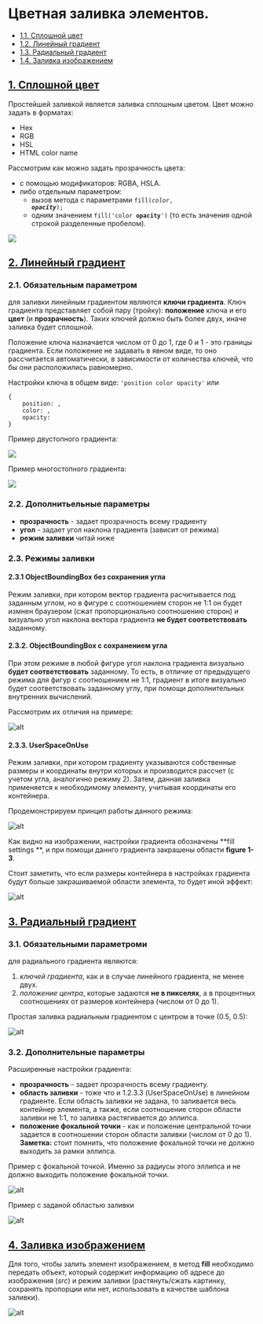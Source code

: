 # Цветная заливка элементов.
* [1.1. Сплошной цвет](#solid-color)
* [1.2. Линейный градиент](#linear-gradient)
* [1.3. Радиальный градиент](#radial-gradient)
* [1.4. Заливка изображением](#image-fill)

## [1. Сплошной цвет](id:solid-color)
Простейшей заливкой является заливка сплошным цветом. 
Цвет можно задать в форматах:
* Hex
* RGB
* HSL
* HTML color name

Рассмотрим как можно задать прозрачность цвета:
* c помощью модификаторов: RGBA, HSLA.
* либо отдельным параметром:
    * вызов метода с параметрами <code>fill(_color_, _**opacity**_);</code>
    * одним значением <code>fill('color **opacity**')</code>
 (то есть значения одной строкой разделенные пробелом).

<script>
stage.path()
      .moveTo(stage.width() / 2, 0)
      .lineTo(stage.width() / 2, stage.height());
  var bg = new anychart.elements.Label().background();
  new anychart.elements.Label()
      .position([stage.width() / 12, 10])
      .width(stage.width() / 3)
      .height(stage.height() - 20)
      .background(bg.fill('yellow'))
      .text('fill: yellow\nopacity: 1')
      .padding(10)
      .container(stage)
      .draw();
  new anychart.elements.Label()
      .position([7 * stage.width() / 12, 10])
      .width(stage.width() / 3)
      .height(stage.height() - 20)
      .background(bg.fill('yellow 0.2'))
      .text('fill: yellow\nopacity: 0.2')
      .padding(10)
      .container(stage)
      .draw();
</script>
![](../images/fill_solid.png)

## [2. Линейный градиент](id:linear-gradient)

### 2.1. Обязательным параметром
для заливки линейным градиентом являются **ключи градиента**.
 Ключ градиента представляет собой пару (тройку): **положение** ключа и его
 **цвет** (и  **прозрачность**). Таких ключей должно быть более двух, иначе 
 заливка будет сплошной.

Положение ключа назначается числом от 0 до 1, где 0 и 1 - это границы градиента.
 Если положение не задавать в явном виде, то оно рассчитается автоматически, в 
 зависимости от количества ключей, что бы они расположились равномерно.
 
Настройки ключа в общем виде: `'position color opacity'` или 
```
{
    position: ,
    color: ,
    opacity:
}
```

Пример двустопного градиента:

<script>
stage
  .rect(0,0,stage.width(), stage.height())
  .fill(['red', 'yellow']);
</script>
![](../images/fill_linearGradient.png)

Пример многостопного градиента:

<script>
stage
  .rect(0,0,stage.width(), stage.height())
  .fill(['0.1 red', '.3 yellow', '.6 white', '.9 orange']);
</script>
![](../images/fill_linearGradient_m.png)

### 2.2. Дополнитьельные параметры
* **прозрачность** - задает прозрачность всему градиенту
* **угол** - задает угол наклона градиента (зависит от режима)
* **режим заливки** читай ниже

### 2.3. Режимы заливки

#### 2.3.1 ObjectBoundingBox без сохранения угла
Режим заливки, при котором вектор градиента расчитывается под заданным углом, 
 но в фигуре с соотношением сторон не 1:1 он будет измнен браузером (сжат 
 пропорционально соотношению сторон) и визуально угол наклона вектора градиента 
 **не будет соответствовать** заданному.

#### 2.3.2. ObjectBoundingBox с сохранением угла
При этом режиме в любой фигуре угол наклона градиента визуально **будет 
 соответствовать** заданному. То есть, в отличие от предыдущего режима для фигур 
 с соотношением не 1:1, градиент в итоге визуально будет соответствовать
 заданному углу, при помощи дополнительных внутренних вычислений.

Рассмотрим их отличия на примере:

<script>
stage.text(stage.width() / 12, 3, 'без сохранения угла (45\u00b0)');
  new anychart.elements.Background()
      .fill(['0.4 black', '.6 white'], 45)
      .bounds(new anychart.math.Rect(stage.width() /12 , 20, stage.width() / 4, stage.height() - 40))
      .container(stage).draw();
  stage.text(7 * stage.width() / 12 , 3, 'с сохранением угла (45\u00b0)');
  new anychart.elements.Background()
      .fill(['0.4 black', '.6 white'], 45, true)
      .bounds(new anychart.math.Rect(7 * stage.width() / 12 , 20, stage.width() / 4, stage.height() - 40))
      .container(stage).draw();
</script>
![alt](../images/fill_linearG_angle.png)

#### 2.3.3. UserSpaceOnUse
Режим заливки, при котором градиенту указываются собственные размеры и координаты
 внутри которых и производится рассчет (с учетом угла, аналогично режиму 2).
 Затем, данная заливка применяется к необходимому элементу, учитывая координаты 
 его контейнера.

Продемонстрируем принцип работы данного режима:

<script>
var fillSettings = {
    keys: ['.1 red', '.5 green', '.9 blue'],
    angle: -45,
    mode: new anychart.math.Rect(150, 70, 100, 50),
    opacity: .2
  };
  stage
      .rect(0, 0, stage.width(), stage.height())
      .fill(fillSettings);
  fillSettings.opacity = 1;
  stage.text(20, 3, 'figure 1');
  new anychart.elements.Background()
      .fill(fillSettings)
      .bounds(new anychart.math.Rect(20, 20, 100, 70))
      .container(stage).draw();
  stage.text(20, 3, 'figure 2');
  new anychart.elements.Background()
      .fill(fillSettings)
      .bounds(new anychart.math.Rect(60, 140, 70, 50))
      .container(stage).draw();
  stage.text(270, 73, 'figure 3');
  new anychart.elements.Background()
      .fill(fillSettings)
      .bounds(new anychart.math.Rect(270, 93, 100, 100))
      .container(stage).draw();
  stage.text(150, 53, 'fill settings');
  stage
      .rect(150, 70, 100, 50).stroke('3 black')
      .fill(fillSettings);
</script>
![alt](../images/fill_linearG_userspace.png)

Как видно на изображении, настройки градиента обозначены **fill settings **, и
 при помощи даннго градиента закрашены области **figure 1-3**.

Стоит заметить, что если размеры контейнера в настройках градиента будут больше
 закрашиваемой области элемента, то будет иной эффект:

<script>
var fillSettings = {
    keys: ['.1 red', '.5 green', '.9 blue'],
    angle: -45,
    mode: new anychart.math.Rect(5, 0, 395, 200),
    opacity: .2
  };
  stage
      .rect(5, 0, 395, 200)
      .fill(fillSettings);
  fillSettings.opacity = 1;
  stage.text(20, 3, 'figure 1');
  new anychart.elements.Background()
      .fill(fillSettings)
      .bounds(new anychart.math.Rect(20, 20, 100, 70))
      .container(stage).draw();
  stage.text(60, 120, 'figure 2');
  new anychart.elements.Background()
      .fill(fillSettings)
      .bounds(new anychart.math.Rect(60, 140, 70, 50))
      .container(stage).draw();
  stage.text(270, 73, 'figure 3');
  new anychart.elements.Background()
      .fill(fillSettings)
      .bounds(new anychart.math.Rect(270, 93, 100, 100))
      .container(stage).draw();
</script>
![alt](../images/fill_linearG_userspace2.png)

## [3. Радиальный градиент](id:radial-gradient)

### 3.1. Обязательными параметроми
для радиального градиента являются:
1. _ключей градиента_, как и в случае линейного градиента, не менее двух. 
2. _положение центра_, которые задаются **не в пикселях**, а в процентных 
 соотношениях от размеров контейнера (числом от 0 до 1).

Простая заливка радиальным градиентом c центром в точке (0.5, 0.5):

<script>
var bg = new anychart.elements.Background()
    .fill(['black', 'white'], .5, .5)
    .container(stage)
    .draw();
</script>
![alt](../images/fill_radialG.png)

### 3.2. Дополнительные параметры
Расширенные настройки градиента:
* **прозрачность** - задает прозрачность всему градиенту.
* **область заливки** - тоже что и 1.2.3.3 (UserSpaceOnUse) в линейном градиенте.
 Если область заливки не задана, то заливается весь контейнер элемента, а также,
 если соотношение сторон области заливки не 1:1, то заливка растягивается до 
 эллипса.
* **положение фокальной точки** - как и положение центральной точки задается
 в соотношении сторон области заливки (числом от 0 до 1). **Заметка:** стоит
 помнить, что положение фокальной точки не должно выходить за рамки эллипса.

Пример с фокальной точкой. Именно за радиусы этого эллипса и не должно
 выходить положение фокальной точки.

<script>
var bg = new anychart.elements.Background()
    .fill(['black','white'], .5, .5, null, 1, 0.23, 0.81)
    .container(stage)
    .draw();
  stage.ellipse(stage.width()/2, stage.height()/2,stage.width()/2-2, stage.height()/2-2)
    .stroke('1 green')
    .fill('green .2');
</script>
![alt](../images/fill_radialG_m.png)

Пример с заданой областью заливки

<script>
var bg = new anychart.elements.Background()
    .fill(['black','white'], .5, .5, new anychart.math.Rect(0, 0, 400, 400), 1,.5,.7)
    .container(stage)
    .draw();
</script>
![alt](../images/fill_radialG_usos.png)

## [4. Заливка изображением](id:image-fill)
Для того, чтобы залить элемент изображением, в метод **fill** необходимо 
 передать объект, который содержит информацию об адресе до изображения (_src_) и
 режим заливки (растянуть/сжать картинку, сохранять пропорции или нет,
 использовать в качестве шаблона заливки).

<script>
  stage.path()
      .moveTo(stage.width() / 2, 0)
      .lineTo(stage.width() / 2, stage.height());
  stage.text(20, 0, 'Stretch image');
  new anychart.elements.Background()
      .fill({
        src: 'http://icons.iconarchive.com/icons/mattahan/ultrabuuf/128/TV-Kitty-icon.png',
        mode: acgraph.vector.ImageFillMode.STRETCH
      })
      .stroke('1 #000')
      .bounds(new anychart.math.Rect(2, 18, stage.width() / 2 - 4, stage.height() - 22))
      .container(stage)
      .draw();
  stage.text(stage.width() / 2 + 20, 0, 'Pattern image');
  new anychart.elements.Background()
      .fill({
        src: 'http://icons.iconarchive.com/icons/mattahan/ultrabuuf/128/TV-Kitty-icon.png',
        mode: acgraph.vector.ImageFillMode.TILE
      })
      .stroke('1 #000')
      .bounds(new anychart.math.Rect(stage.width()/2 + 2, 18, stage.width() / 2 - 4, stage.height() - 22))
      .container(stage)
      .draw();
</script>
![alt](../images/fill_image.png)